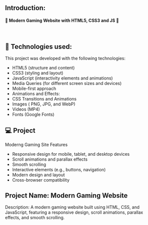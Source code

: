 
## Introduction: 
#### 🚀 Modern Gaming Website with HTML5, CSS3 and JS 🌟

<!--<img src="/preview.png" width="100%"></img>-->


<br>

## 🚀 Technologies used:

This project was developed with the following technologies:

- HTML5 (structure and content)
- CSS3 (styling and layout)
- JavaScript (interactivity elements and animations)
- Media Queries (for different screen sizes and devices)
- Mobile-first approach
- Animations and Effects:
- CSS Transitions and Animations
- Images ( PNG, JPG, and WebP)
- Videos (MP4)
- Fonts (Google Fonts)

## 💻 Project

<p dir="auto">Moderng Gaming Site Features</p>

- Responsive design for mobile, tablet, and desktop devices
- Scroll animations and parallax effects
- Smooth scrolling
- Interactive elements (e.g., buttons, navigation)
- Modern design and layout
- Cross-browser compatibility


## Project Name: Modern Gaming Website

Description: A modern gaming website built using HTML, CSS, and JavaScript, featuring a responsive design, scroll animations, parallax effects, and smooth scrolling.






